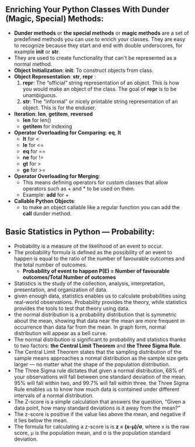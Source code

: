 
## Enriching Your Python Classes With Dunder (Magic, Special) Methods:
* **Dunder methods**  or **the special methods** or **magic methods** are a set of predefined methods you can use to enrich your classes. They are easy to recognize because they start and end with double underscores, for example __init__ or __str__.
* They are used to create functionality that can't be represented as a normal method.
* **Object Initialization**: __init__: To construct objects from class.
* **Object Representation**: __str__, __repr__ :
  1. __repr__: The “official” string representation of an object. This is how you would make an object of the class. The goal of __repr__ is to be unambiguous.
  2. __str__: The “informal” or nicely printable string representation of an object. This is for the enduser.
* **Iteration**: __len__, __getitem__, __reversed__
  - __len__ for len()
  - __getitem__ for indexing
* **Operator Overloading for Comparing**: __eq__, __lt__
  - __lt__ for <
  - __le__ for <=
  - __eq__ for ==
  - __ne__ for !=
  - __gt__ for >
  - __ge__ for >=
* **Operator Overloading for Merging**:
  - This means defining operators for custom classes that allow operators such as + and * to be used on them.
  - Example: __add__ for +
* **Callable Python Objects**: 
  - to make an object callable like a regular function you can add the __call__ dunder method. 

## Basic Statistics in Python — Probability:
* Probability is a measure of the likelihood of an event to occur.
* The probability formula is defined as the possibility of an event to happen is equal to the ratio of the number of favourable outcomes and the total number of outcomes.
  *  **Probability of event to happen P(E) = Number of favourable outcomes/Total Number of outcomes**
* Statistics is the study of the collection, analysis, interpretation, presentation, and organization of data. 
* given enough data, statistics enables us to calculate probabilities using real-world observations. Probability provides the theory, while statistics provides the tools to test that theory using data.
* the normal distribution is a probability distribution that is symmetric about the mean, showing that data near the mean are more frequent in occurrence than data far from the mean. In graph form, normal distribution will appear as a bell curve.
* The normal distribution is significant to probability and statistics thanks to two factors: **the Central Limit Theorem** and **the Three Sigma Rule**.
* The Central Limit Theorem states that the sampling distribution of the sample means approaches a normal distribution as the sample size gets larger — no matter what the shape of the population distribution.
*  The Three Sigma rule dictates that given a normal distribution, 68% of your observations will fall between one standard deviation of the mean. 95% will fall within two, and 99.7% will fall within three. the Three Sigma Rule enables us to know how much data is contained under different intervals of a normal distribution.
* The Z-score is a simple calculation that answers the question, “Given a data point, how many standard deviations is it away from the mean?”
* The z-score is positive if the value lies above the mean, and negative if it lies below the mean.
* The formula for calculating a z-score is is **z = (x-μ)/σ**, where x is the raw score, μ is the population mean, and σ is the population standard deviation.
